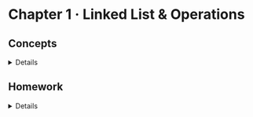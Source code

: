 # Chapter 1 · Linked List & Operations

## Concepts

<details>

- [Introduction to Linked List](../01.Linked%20List%20&%20Operations/Concepts/01.Introduction%20to%20Linked%20List.md)

- [Traversing a Linked List](../01.Linked%20List%20&%20Operations/Concepts/02.Traversing%20a%20Linked%20List.md)

- [Length of a Linked List](../01.Linked%20List%20&%20Operations/Concepts/03.Length%20of%20a%20Linked%20List.md)

</details>

## Homework

<details>

- [Delete Node in a Linked List](../01.Linked%20List%20&%20Operations/01.Delete%20Node%20in%20a%20Linked%20List/README.md)
- [Middle of the Linked List](../01.Linked%20List%20&%20Operations/02.Middle%20of%20the%20Linked%20List/README.md)

</details>
